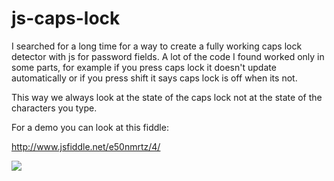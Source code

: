 # js-caps-lock


I searched for a long time for a way to create a fully working caps lock detector with js for password fields. A lot of the code I found worked only in some parts, for example if you press caps lock it doesn't update automatically or if you press shift it says caps lock is off when its not.

This way we always look at the state of the caps lock not at the state of the characters you type.

For a demo you can look at this fiddle:
<script async src="//jsfiddle.net/e50nmrtz/4/embed/"></script>
http://www.jsfiddle.net/e50nmrtz/4/

![](http://i.imgur.com/yjfFHyw.gif)
